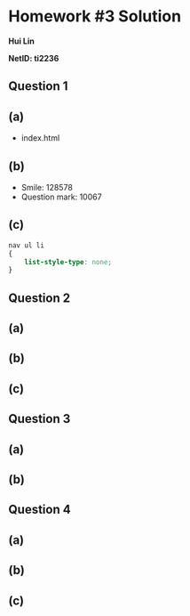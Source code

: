 # Homework #3 Solution
**Hui Lin**

**NetID: ti2236**

## Question 1
## (a)
* index.html
## (b)
* Smile: 128578
* Question mark: 10067
## (c)
``` css
nav ul li
{
    list-style-type: none;
}
```

## Question 2
## (a)
## (b)
## (c)

## Question 3
## (a)
## (b)

## Question 4
## (a)
## (b)
## (c)